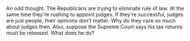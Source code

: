 An odd thought. The Republicans are trying to eliminate rule of law. At the same time they're rushing to appoint judges. If they're successful, judges are just people, their opinions don't matter. Why do they care so much about judges then. Also, suppose the Supreme Court says his tax returns must be released. What does he do? 
